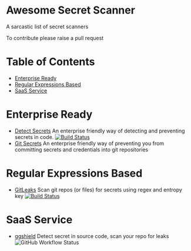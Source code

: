 # Awesome Secret Scanner
A sarcastic list of secret scanners

To contribute please raise a pull request

# Table of Contents

* [Enterprise Ready](#enterprise-ready)
* [Regular Expressions Based](#regular-expressions-based)
* [SaaS Service](#saas-service)

# Enterprise Ready

* [Detect Secrets](https://github.com/Yelp/detect-secrets) An enterprise friendly way of detecting and preventing secrets in code.  [![Build Status](https://travis-ci.com/Yelp/detect-secrets.svg?branch=master)](https://travis-ci.com/Yelp/detect-secrets)
* [Git Secrets](https://github.com/awslabs/git-secrets) An enterprise friendly way of preventing you from committing secrets and credentials into git repositories

# Regular Expressions Based

* [GitLeaks](https://github.com/zricethezav/gitleaks) Scan git repos (or files) for secrets using regex and entropy key [![Build Status](https://github.com/zricethezav/gitleaks/actions/workflows/test.yml/badge.svg)](https://github.com/zricethezav/gitleaks/actions/workflows/test.yml)

# SaaS Service

* [ggshield](https://github.com/GitGuardian/ggshield) Detect secret in source code, scan your repo for leaks ![GitHub Workflow Status](https://img.shields.io/github/workflow/status/GitGuardian/ggshield/Application%20Main%20Branch?style=for-the-badge)
